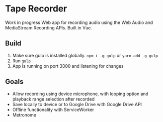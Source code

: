 Tape Recorder
=============
Work in progress Web app for recording audio using the Web Audio and MediaStream Recording APIs. Built in Vue.

Build
-----
1. Make sure gulp is installed globally. `npm i -g gulp` or `yarn add -g gulp`
2. Run `gulp`
3. App is running on port 3000 and listening for changes


Goals
-----
+ Allow recording using device microphone, with looping option and playback range selection after recorded
+ Save locally to device or to Google Drive with Google Drive API
+ Offline functionality with ServiceWorker
+ Metronome
